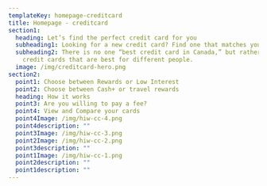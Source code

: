 ```yaml
---
templateKey: homepage-creditcard
title: Homepage - creditcard
section1:
  heading: Let’s find the perfect credit card for you
  subheading1: Looking for a new credit card? Find one that matches your lifestyle.
  subheading2: There is no one “best credit card in Canada,” but rather a lot of
    credit cards that are best for different people.
  image: /img/creditcard-hero.png
section2:
  point1: Choose between Rewards or Low Interest
  point2: Choose between Cash+ or travel rewards
  heading: How it works
  point3: Are you willing to pay a fee?
  point4: View and Compare your cards
  point4Image: /img/hiw-cc-4.png
  point4description: ""
  point3Image: /img/hiw-cc-3.png
  point2Image: /img/hiw-cc-2.png
  point3description: ""
  point1Image: /img/hiw-cc-1.png
  point2description: ""
  point1description: ""
---
```

